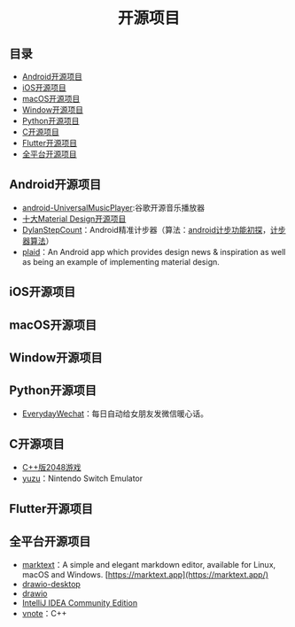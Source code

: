 <h1 align="center">开源项目</h1>

## 目录
* [Android开源项目](#Android开源项目)
* [iOS开源项目](#iOS开源项目)
* [macOS开源项目](#macOS开源项目)
* [Window开源项目](#Window开源项目)
* [Python开源项目](#Python开源项目)
* [C开源项目](#C开源项目)
* [Flutter开源项目](#Flutter开源项目)
* [全平台开源项目](#全平台开源项目)


## Android开源项目
* [android-UniversalMusicPlayer](https://github.com/googlesamples/android-UniversalMusicPlayer):谷歌开源音乐播放器
* [十大Material Design开源项目](/Android/View/MaterialDesign.md)
* [DylanStepCount](https://github.com/linglongxin24/DylanStepCount)：Android精准计步器（算法：[android计步功能初探](https://www.jianshu.com/p/5d57f7fd84fa)，[计步器算法](https://github.com/finnfu/stepcount/tree/master/demo%E4%BB%A5%E5%8F%8A%E7%AE%97%E6%B3%95%E6%96%87%E6%A1%A3)）
* [plaid](https://github.com/android/plaid)：An Android app which provides design news & inspiration as well as being an example of implementing material design.


## iOS开源项目

## macOS开源项目

## Window开源项目

## Python开源项目
* [EverydayWechat](https://github.com/sfyc23/EverydayWechat)：每日自动给女朋友发微信暖心话。

## C开源项目
* [C++版2048游戏](https://github.com/plibither8/2048.cpp)
* [yuzu](https://github.com/yuzu-emu/yuzu)：Nintendo Switch Emulator

## Flutter开源项目

## 全平台开源项目
* [marktext](https://github.com/marktext/marktext)：A simple and elegant markdown editor, available for Linux, macOS and Windows. [https://marktext.app](https://marktext.app/)
* [drawio-desktop](https://github.com/jgraph/drawio-desktop)
* [drawio](https://github.com/jgraph/drawio)
* [IntelliJ IDEA Community Edition](https://github.com/JetBrains/intellij-community)
* [vnote](https://github.com/tamlok/vnote)：C++
